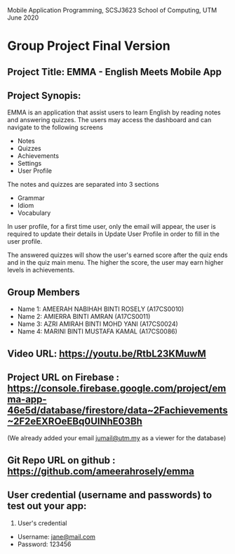 Mobile Application Programming, SCSJ3623
School of Computing, UTM
June 2020

# Group Project Final Version

## Project Title: EMMA - English Meets Mobile App

## Project Synopis:

EMMA is an application that assist users to learn English by reading notes and answering quizzes.
The users may access the dashboard and can navigate to the following screens
- Notes
- Quizzes
- Achievements
- Settings
- User Profile

The notes and quizzes are separated into 3 sections
- Grammar
- Idiom
- Vocabulary

In user profile, for a first time user, only the email will appear, the user is required to update their details in Update User Profile in order to fill in the user profile.

The answered quizzes will show the user's earned score after the quiz ends and in the quiz main menu. The higher the score, the user may earn higher levels in achievements.

## Group Members

- Name 1: AMEERAH NABIHAH BINTI ROSELY (A17CS0010)
- Name 2: AMIERRA BINTI AMRAN (A17CS0011)
- Name 3: AZRI AMIRAH BINTI MOHD YANI (A17CS0024)
- Name 4: MARINI BINTI MUSTAFA KAMAL (A17CS0086)

## Video URL: https://youtu.be/RtbL23KMuwM

## Project URL on Firebase : https://console.firebase.google.com/project/emma-app-46e5d/database/firestore/data~2Fachievements~2F2eEXROeEBq0UINhE03Bh
(We already added your email jumail@utm.my as a viewer for the database)

## Git Repo URL on github : https://github.com/ameerahrosely/emma

## User credential (username and passwords) to test out your app:

1. User's credential 
- Username: jane@mail.com
- Password: 123456

